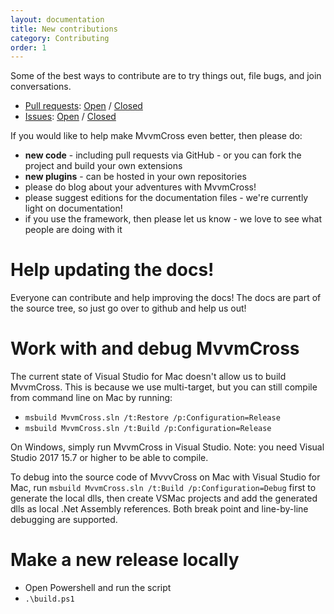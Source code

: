 ```yaml
---
layout: documentation
title: New contributions
category: Contributing
order: 1
---
```


Some of the best ways to contribute are to try things out, file bugs, and join conversations.

* [Pull requests](https://github.com/MvvmCross/MvvmCross/pulls): [Open](https://github.com/MvvmCross/MvvmCross/pulls?q=is%3Aopen+is%3Apr) / [Closed](https://github.com/MvvmCross/MvvmCross/pulls?q=is%3Apr+is%3Aclosed)
* [Issues](https://github.com/MvvmCross/MvvmCross/issues): [Open](https://github.com/MvvmCross/MvvmCross/issues?q=is%3Aopen+is%3Aissue) / [Closed](https://github.com/MvvmCross/MvvmCross/issues?q=is%3Aissue+is%3Aclosed)

If you would like to help make MvvmCross even better, then please do:

* **new code** - including pull requests via GitHub - or you can fork the project and build your own extensions
* **new plugins** - can be hosted in your own repositories
* please do blog about your adventures with MvvmCross!
* please suggest editions for the documentation files - we're currently light on documentation!
* if you use the framework, then please let us know - we love to see what people are doing with it

# Help updating the docs!

Everyone can contribute and help improving the docs! The docs are part of the source tree, so just go over to github and help us out!

# Work with and debug MvvmCross

The current state of Visual Studio for Mac doesn't allow us to build MvvmCross. This is because we use multi-target, but you can still compile from command line on Mac by running:

* `msbuild MvvmCross.sln /t:Restore /p:Configuration=Release`
* `msbuild MvvmCross.sln /t:Build /p:Configuration=Release`

On Windows, simply run MvvmCross in Visual Studio. Note: you need Visual Studio 2017 15.7 or higher to be able to compile.

To debug into the source code of MvvvCross on Mac with Visual Studio for Mac, run `msbuild MvvmCross.sln /t:Build /p:Configuration=Debug` first to generate the local dlls, then create VSMac projects and add the generated dlls as local .Net Assembly references. Both break point and line-by-line debugging are supported.

# Make a new release locally

* Open Powershell and run the script
* `.\build.ps1`
